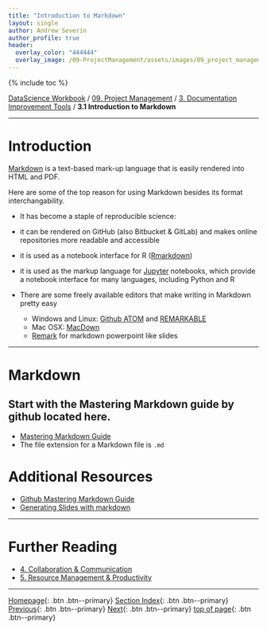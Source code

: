 ```yaml
---
title: "Introduction to Markdown"
layout: single
author: Andrew Severin
author_profile: true
header:
  overlay_color: "444444"
  overlay_image: /09-ProjectManagement/assets/images/09_project_management_banner.png
---
```


{% include toc %}

[DataScience Workbook](https://datascience.101workbook.org/) / [09. Project Management](../00-ProjectManagement-LandingPage.md) / [3. Documentation Improvement Tools](01-documentation-improvement-tools.md) / **3.1 Introduction to Markdown**

---


# Introduction

[Markdown](https://daringfireball.net/projects/markdown/) is a text-based mark-up language that is easily rendered into HTML and PDF.

Here are some of the top reason for using Markdown besides its format interchangability.

* It has become a staple of reproducible science:
* it can be rendered on GitHub (also Bitbucket & GitLab) and makes online repositories more readable and accessible
* it is used as a notebook interface for R ([Rmarkdown](http://rmarkdown.rstudio.com/))
* it is used as the markup language for [Jupyter](http://jupyter.org/) notebooks, which provide a notebook interface for many languages, including Python and R
* There are some freely available editors that make writing in Markdown pretty easy

    * Windows and Linux: [Github ATOM](https://atom.io/) and [REMARKABLE](https://remarkableapp.github.io/)
    * Mac OSX: [MacDown](http://macdown.uranusjr.com/)
    * [Remark](https://remarkjs.com) for markdown powerpoint like slides

---

# Markdown

## Start with the Mastering Markdown guide by github located here.

* [Mastering Markdown Guide](https://guides.github.com/features/mastering-markdown/)
* The file extension for a Markdown file is `.md`


# Additional Resources

* [Github Mastering Markdown Guide](https://guides.github.com/features/mastering-markdown/)
* [Generating Slides with markdown](https://github.com/gnab/remark/wiki/Markdown#content-classes)



___
# Further Reading
* [4. Collaboration & Communication](../03-COMMUNICATION/00-collaboration-communication)
* [5. Resource Management & Productivity](../04-PRODUCTIVITY/00-resources-productivity)

___

[Homepage](../../index.md){: .btn  .btn--primary}
[Section Index](../00-ProjectManagement-LandingPage){: .btn  .btn--primary}
[Previous](01-documentation-improvement-tools){: .btn  .btn--primary}
[Next](../03-COMMUNICATION/00-collaboration-communication){: .btn  .btn--primary}
[top of page](#introduction){: .btn  .btn--primary}
